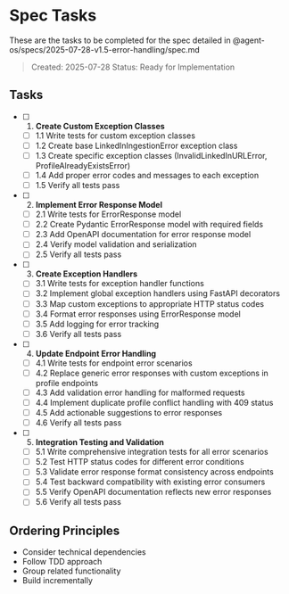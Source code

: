 # Spec Tasks

These are the tasks to be completed for the spec detailed in @agent-os/specs/2025-07-28-v1.5-error-handling/spec.md

> Created: 2025-07-28
> Status: Ready for Implementation

## Tasks

- [ ] 1. **Create Custom Exception Classes**
    - [ ] 1.1 Write tests for custom exception classes
    - [ ] 1.2 Create base LinkedInIngestionError exception class
    - [ ] 1.3 Create specific exception classes (InvalidLinkedInURLError, ProfileAlreadyExistsError)
    - [ ] 1.4 Add proper error codes and messages to each exception
    - [ ] 1.5 Verify all tests pass

- [ ] 2. **Implement Error Response Model**
    - [ ] 2.1 Write tests for ErrorResponse model
    - [ ] 2.2 Create Pydantic ErrorResponse model with required fields
    - [ ] 2.3 Add OpenAPI documentation for error response model
    - [ ] 2.4 Verify model validation and serialization
    - [ ] 2.5 Verify all tests pass

- [ ] 3. **Create Exception Handlers**
    - [ ] 3.1 Write tests for exception handler functions
    - [ ] 3.2 Implement global exception handlers using FastAPI decorators
    - [ ] 3.3 Map custom exceptions to appropriate HTTP status codes
    - [ ] 3.4 Format error responses using ErrorResponse model
    - [ ] 3.5 Add logging for error tracking
    - [ ] 3.6 Verify all tests pass

- [ ] 4. **Update Endpoint Error Handling**
    - [ ] 4.1 Write tests for endpoint error scenarios
    - [ ] 4.2 Replace generic error responses with custom exceptions in profile endpoints
    - [ ] 4.3 Add validation error handling for malformed requests
    - [ ] 4.4 Implement duplicate profile conflict handling with 409 status
    - [ ] 4.5 Add actionable suggestions to error responses
    - [ ] 4.6 Verify all tests pass

- [ ] 5. **Integration Testing and Validation**
    - [ ] 5.1 Write comprehensive integration tests for all error scenarios
    - [ ] 5.2 Test HTTP status codes for different error conditions
    - [ ] 5.3 Validate error response format consistency across endpoints
    - [ ] 5.4 Test backward compatibility with existing error consumers
    - [ ] 5.5 Verify OpenAPI documentation reflects new error responses
    - [ ] 5.6 Verify all tests pass

## Ordering Principles

- Consider technical dependencies
- Follow TDD approach
- Group related functionality
- Build incrementally
